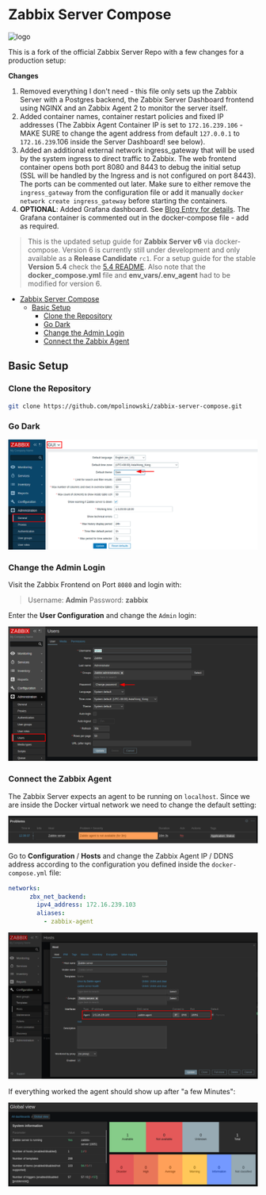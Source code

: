 # Zabbix Server Compose

![logo](https://assets.zabbix.com/img/logo/zabbix_logo_500x131.png)


This is a fork of the official Zabbix Server Repo with a few changes for a production setup:

__Changes__

1. Removed everything I don't need - this file only sets up the Zabbix Server with a Postgres backend, the Zabbix Server Dashboard frontend using NGINX and an Zabbix Agent 2 to monitor the server itself.
2. Added container names, container restart policies and fixed IP addresses (The Zabbix Agent Container IP is set to `172.16.239.106` - MAKE SURE to change the agent address from default `127.0.0.1` to `172.16.239`.106 inside the Server Dashboard! see below).
3. Added an additional external network ingress_gateway that will be used by the system ingress to direct traffic to Zabbix. The web frontend container opens both port 8080 and 8443 to debug the initial setup (SSL will be handled by the Ingress and is not configured on port 8443). The ports can be commented out later. Make sure to either remove the `ingress_gateway` from the configuration file or add it manually `docker network create ingress_gateway` before starting the containers.
4. __OPTIONAL__: Added Grafana dashboard. See [Blog Entry for details](https://mpolinowski.github.io/devnotes/2022-01-15--zabbix-grafana-dashboard). The Grafana container is commented out in the docker-compose file - add as required.


> This is the updated setup guide for __Zabbix Server v6__ via docker-compose. Version 6 is currently still under development and only available as a __Release Candidate__ `rc1`. For a setup guide for the stable __Version 5.4__ check the [5.4 README](/README_v5.4.md). Also note that the __docker_compose.yml__ file and __env_vars/.env_agent__ had to be modified for version 6.

<!-- TOC -->

- [Zabbix Server Compose](#zabbix-server-compose)
  - [Basic Setup](#basic-setup)
    - [Clone the Repository](#clone-the-repository)
    - [Go Dark](#go-dark)
    - [Change the Admin Login](#change-the-admin-login)
    - [Connect the Zabbix Agent](#connect-the-zabbix-agent)

<!-- /TOC -->

## Basic Setup

### Clone the Repository

```bash
git clone https://github.com/mpolinowski/zabbix-server-compose.git
```

### Go Dark

![Zabbix Server](./snapshots/Zabbix-Server_01.png)


### Change the Admin Login

Visit the Zabbix Frontend on Port `8080` and login with:


> Username: __Admin__
> Password: __zabbix__


Enter the __User Configuration__ and change the `Admin` login:


![Zabbix Server](./snapshots/Zabbix-Server_02.png)


### Connect the Zabbix Agent


The Zabbix Server expects an agent to be running on `localhost`. Since we are inside the Docker virtual network we need to change the default setting:


![Zabbix Server](./snapshots/Zabbix-Server_03.png)


Go to __Configuration__ / __Hosts__ and change the Zabbix Agent IP / DDNS address according to the configuration you defined inside the `docker-compose.yml` file:


```yml
networks:
      zbx_net_backend:
        ipv4_address: 172.16.239.103
        aliases:
          - zabbix-agent
```


![Zabbix Server](./snapshots/Zabbix-Server_04.png)


If everything worked the agent should show up after "a few Minutes":


![Zabbix Server](./snapshots/Zabbix-Server_05.png)